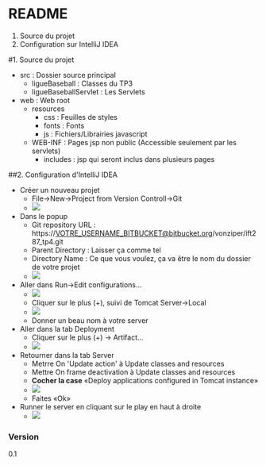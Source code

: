 # README #

1. Source du projet
2. Configuration sur IntelliJ IDEA

#1. Source du projet

- src : Dossier source principal
    - ligueBaseball : Classes du TP3
    - ligueBaseballServlet : Les Servlets
- web : Web root
    - resources
        - css : Feuilles de styles
        - fonts : Fonts
        - js : Fichiers/Librairies javascript
    - WEB-INF : Pages jsp non public (Accessible seulement par les servlets)
        - includes : jsp qui seront inclus dans plusieurs pages

##2. Configuration d'IntelliJ IDEA

- Créer un nouveau projet
    * File->New->Project from Version Controll->Git
    * ![](http://105.imagebam.com/download/nx1x2IZ0fRMYSwD6AThXhw/40177/401765740/1.png)
- Dans le popup
    * Git repository URL : https://VOTRE_USERNAME_BITBUCKET@bitbucket.org/vonziper/ift287_tp4.git
    * Parent Directory : Laisser ça comme tel
    * Directory Name : Ce que vous voulez, ça va être le nom du dossier de votre projet
    * ![](http://105.imagebam.com/download/YfUpwSOfCFZ6SVJZRcZADQ/40177/401765742/2.png)
- Aller dans Run->Edit configurations...
    * ![](http://106.imagebam.com/download/2g_MHnPPsR5c-2aEeXVJcQ/40177/401765745/3.png)
    * Cliquer sur le plus (+), suivi de Tomcat Server->Local
    * ![](http://105.imagebam.com/download/JRA9NLH3YeP3qWo8zzeMiQ/40177/401765746/4.png)
    * Donner un beau nom à votre server
- Aller dans la tab Deployment
    * Cliquer sur le plus (+) -> Artifact...
    * ![](http://108.imagebam.com/download/tbRmCVraFAehjsQ9MtYxrQ/40177/401765749/5.png)
- Retourner dans la tab Server 
    * Metrre On 'Update action' à Update classes and resources
    * Mettre On frame deactivation à Update classes and resources
    * **Cocher la case** «Deploy applications configured in Tomcat instance»
    * ![](http://107.imagebam.com/download/wwjpnYBxoVvrphBRXRsPyg/40177/401765750/6.png)
    * Faites «Ok»
- Runner le server en cliquant sur le play en haut à droite
    * ![](http://108.imagebam.com/download/MmoZwMjcJWI5dXo9ekKp9w/40177/401767955/7.png)
### Version
0.1